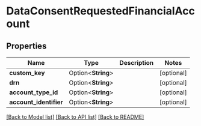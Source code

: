 # DataConsentRequestedFinancialAccount

## Properties

Name | Type | Description | Notes
------------ | ------------- | ------------- | -------------
**custom_key** | Option<**String**> |  | [optional]
**drn** | Option<**String**> |  | [optional]
**account_type_id** | Option<**String**> |  | [optional]
**account_identifier** | Option<**String**> |  | [optional]

[[Back to Model list]](../README.md#documentation-for-models) [[Back to API list]](../README.md#documentation-for-api-endpoints) [[Back to README]](../README.md)


